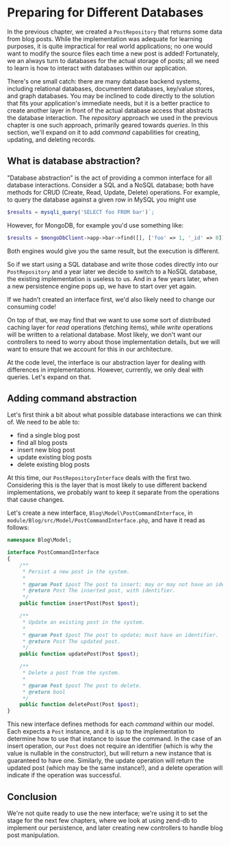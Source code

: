 # Preparing for Different Databases

In the previous chapter, we created a `PostRepository` that returns some data
from blog posts. While the implementation was adequate for learning purposes, it
is quite impractical for real world applications; no one would want to modify
the source files each time a new post is added! Fortunately, we an always turn
to databases for the actual storage of posts; all we need to learn is how to
interact with databases within our application.

There's one small catch: there are many database backend systems, including
relational databases, documentent databases, key/value stores, and graph
databases. You may be inclined to code directly to the solution that fits your
application's immediate needs, but it is a better practice to create another
layer in front of the actual database access that abstracts the database
interaction. The *repository* approach we used in the previous chapter is one
such approach, primarily geared towards *queries*. In this section, we'll expand
on it to add *command* capabilities for creating, updating, and deleting
records.

## What is database abstraction?

"Database abstraction" is the act of providing a common interface for all
database interactions. Consider a SQL and a NoSQL database; both have methods
for CRUD (Create, Read, Update, Delete) operations. For example, to query the
database against a given row in MySQL you might use

```php
$results = mysqli_query('SELECT foo FROM bar')`;
```

However, for MongoDB,  for example you'd use something like:

```php
$results = $mongoDbClient->app->bar->find([], ['foo' => 1, '_id' => 0])`;
```

Both engines would give you the same result, but the execution is different.

So if we start using a SQL database and write those codes directly into our
`PostRepository` and a year later we decide to switch to a NoSQL database, the
existing implementation is useless to us. And in a few years later, when a new
persistence engine pops up, we have to start over yet again.

If we hadn't created an interface first, we'd also likely need to change our
consuming code! 

On top of that, we may find that we want to use some sort of distributed caching
layer for *read* operations (fetching items), while *write* operations will be
written to a relational database. Most likely, we don't want our controllers to
need to worry about those implementation details, but we will want to ensure
that we account for this in our architecture.

At the code level, the interface is our abstraction layer for dealing with
differences in implementations. However, currently, we only deal with queries.
Let's expand on that.

## Adding command abstraction

Let's first think a bit about what possible database interactions we can think
of. We need to be able to:

- find a single blog post
- find all blog posts
- insert new blog post
- update existing blog posts
- delete existing blog posts

At this time, our `PostRepositoryInterface` deals with the first two.
Considering this is the layer that is most likely to use different backend
implementations, we probably want to keep it separate from the operations that
cause changes.

Let's create a new interface, `Blog\Model\PostCommandInterface`, in
`module/Blog/src/Model/PostCommandInterface.php`, and have it read as follows:

```php
namespace Blog\Model;

interface PostCommandInterface
{
    /**
     * Persist a new post in the system.
     *
     * @param Post $post The post to insert; may or may not have an identifier.
     * @return Post The inserted post, with identifier.
     */
    public function insertPost(Post $post);

    /**
     * Update an existing post in the system.
     *
     * @param Post $post The post to update; must have an identifier.
     * @return Post The updated post.
     */
    public function updatePost(Post $post);

    /**
     * Delete a post from the system.
     *
     * @param Post $post The post to delete.
     * @return bool
     */
    public function deletePost(Post $post);
}
```

This new interface defines methods for each *command* within our model. Each
expects a `Post` instance, and it is up to the implementation to determine how
to use that instance to issue the command. In the case of an insert operation,
our `Post` does not require an identifier (which is why the value is nullable in
the constructor), but will return a new instance that is guaranteed to have one.
Similarly, the update operation will return the updated post (which may be the
same instance!), and a delete operation will indicate if the operation was
successful.

## Conclusion

We're not quite ready to use the new interface; we're using it to set the stage
for the next few chapters, where we look at using zend-db to implement our
persistence, and later creating new controllers to handle blog post
manipulation.
